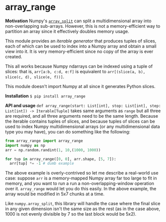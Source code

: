 # array_range

**Motivation** Numpy's [`array_split`](https://docs.scipy.org/doc/numpy/reference/generated/numpy.array_split.html) can split a multidimensional array into non-overlapping sub-arrays. However, this is not a memory-efficient way to partition an array since it effectively doubles memory usage.

This module provides an *iterable generator* that produces tuples of slices, each of which can be used to index into a Numpy array and obtain a small view into it. It is very memory-efficient since no copy of the array is ever created.

This all works because Numpy ndarrays can be indexed using a tuple of slices: that is, `arr[a:b, c:d, e:f]` is equivalent to `arr[(slice(a, b), slice(c, d), slice(e, f))]`.

This module doesn't import Numpy at all since it generates Python slices.

**Installation** `$ pip install array_range`

**API and usage** `def array_range(start: List[int], stop: List[int], step: List[int]) -> Iterable[Tuple]` takes same arguments as `range` but all three are required, and all three arguments need to be the same length. Because the iterable contains tuples of slices, and because tuples of slices can be used to index Numpy multidimensional arrays (or any multidimensional data type you may have), you can do something like the following:

```py
from array_range import array_range
import numpy as np
arr = np.random.randint(1, 10,(1000, 1000))

for tup in array_range([0, 0], arr.shape, [5, 7]):
  arr[tup] *= -1 # dumb example
```

The above example is overly-contrived so let me describe a real-world use case: suppose `arr` is a memory-mapped Numpy array far too large to fit in memory, and you want to run a run a non-overlapping-window operation over it. `array_range` would let you do this easily. In the above example, the array would be modified in 5x7 chunks at a time.

Like `numpy.array_split`, this library will handle the case where the final slice in any given dimension isn't the same size as the rest (as in the case above, 1000 is not evenly divisible by 7 so the last block would be 5x2).